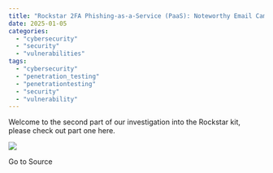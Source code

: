 ```yaml
---
title: "Rockstar 2FA Phishing-as-a-Service (PaaS): Noteworthy Email Campaigns"
date: 2025-01-05
categories: 
  - "cybersecurity"
  - "security"
  - "vulnerabilities"
tags: 
  - "cybersecurity"
  - "penetration_testing"
  - "penetrationtesting"
  - "security"
  - "vulnerability"
---
```


Welcome to the second part of our investigation into the Rockstar kit, please check out part one here.

![](https://track.hubspot.com/__ptq.gif?a=21158977&k=14&r=https%3A%2F%2Fwww.trustwave.com%2Fen-us%2Fresources%2Fblogs%2Fspiderlabs-blog%2Frockstar-2fa-phishing-as-a-service-paas-noteworthy-email-campaigns%2F&bu=https%253A%252F%252Fwww.trustwave.com%252Fen-us%252Fresources%252Fblogs%252Fspiderlabs-blog&bvt=rss)

Go to Source
